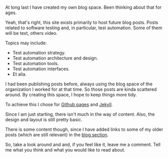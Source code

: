 At long last I have created my own blog space. Been thinking about that for ages.

Yeah, that's right, this site exists primarily to host future blog posts. Posts related to software testing and, in particular, test automation. Some of them will be text, others video.

Topics may include:

* Test automation strategy.
* Test automation architecture and design.
* Test automation tools.
* Test automation interfaces.
* Et alia.

I had been publishing posts before, always using the blog space of the organization I worked for at that time. So those posts are kinda scattered around. By creating this space, I hope to keep things more tidy.

To achieve this I chose for <a href="https://pages.github.com/" target="_blank">Github pages</a> and <a href="https://jekyllrb.com/" target="_blank">Jekyll</a>.

Since I am just starting, there isn't much in the way of content. Also, the design and layout is still pretty basic.

There is some content though, since I have added links to some of my older posts (which are still relevant) in the <a href="https://michaelhallik.github.io/blog/">blog section</a>.

So, take a look around and and, if you feel like it, leave me a comment. Tell me what you think and what you would like to read about.
